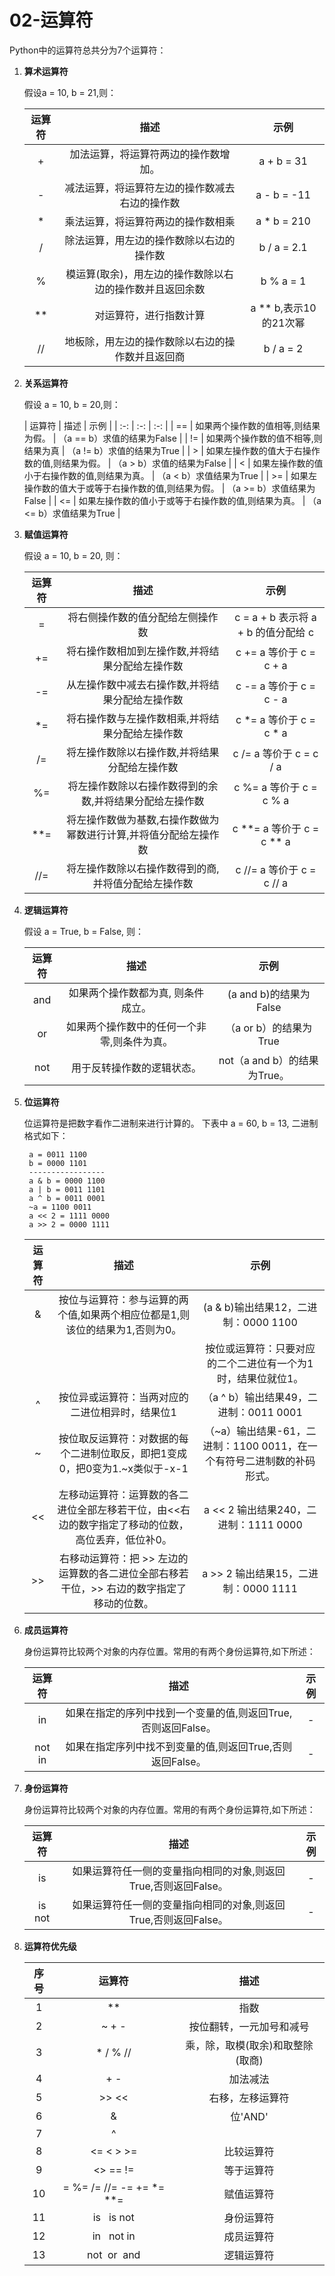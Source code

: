 # 02-运算符
Python中的运算符总共分为7个运算符：
1. **算术运算符**

    假设a = 10, b = 21,则：

    | 运算符 | 描述 | 示例 |
    | :-: | :-: | :-: |
    | + | 加法运算，将运算符两边的操作数增加。 | a + b = 31 |
    | - | 减法运算，将运算符左边的操作数减去右边的操作数 | a - b = -11 |
    | * | 乘法运算，将运算符两边的操作数相乘 | a * b = 210 |
    | / | 除法运算，用左边的操作数除以右边的操作数 | b / a = 2.1 |
    | % | 模运算(取余)，用左边的操作数除以右边的操作数并且返回余数 | b % a = 1 |
    | ** | 对运算符，进行指数计算 | a ** b,表示10的21次幂 |
    | // | 地板除，用左边的操作数除以右边的操作数并且返回商 | b / a = 2 |

2. **关系运算符**
    
    假设 a = 10, b = 20,则：
    
    | 运算符 | 描述 | 示例 |
| :-: | :-: | :-: |
| == | 如果两个操作数的值相等,则结果为假。 | （a == b）求值的结果为False |
| != | 如果两个操作数的值不相等,则结果为真 | （a != b）求值的结果为True |
| > | 如果左操作数的值大于右操作数的值,则结果为假。 | （a > b）求值的结果为False |
| < | 如果左操作数的值小于右操作数的值,则结果为真。 | （a < b）求值结果为True |
| >= | 如果左操作数的值大于或等于右操作数的值,则结果为假。 | （a >= b）求值结果为False |
| <= | 如果左操作数的值小于或等于右操作数的值,则结果为真。 | （a <= b）求值结果为True |

3. **赋值运算符**

    假设 a = 10, b = 20, 则：
    
    
    | 运算符 | 描述 | 示例 |
    | :-: | :-: | :-: |
    | = | 将右侧操作数的值分配给左侧操作数 | c = a + b 表示将 a + b 的值分配给 c |
    | += | 将右操作数相加到左操作数,并将结果分配给左操作数 | c += a 等价于 c = c + a |
    | -= | 从左操作数中减去右操作数,并将结果分配给左操作数 | c -= a 等价于 c = c - a |
    | *= | 将右操作数与左操作数相乘,并将结果分配给左操作数 | c *= a 等价于 c = c * a |
    | /= | 将左操作数除以右操作数,并将结果分配给左操作数 | c /= a 等价于 c = c / a |
    | %= | 将左操作数除以右操作数得到的余数,并将结果分配给左操作数 | c %= a 等价于 c = c % a |
    | **= | 将左操作数做为基数,右操作数做为幂数进行计算,并将值分配给左操作数 | c **= a 等价于 c = c ** a |
    | //= | 将左操作数除以右操作数得到的商,并将值分配给左操作数 | c //= a 等价于 c = c // a |

4. **逻辑运算符**
    
    假设 a = True, b = False, 则：
    
    
    | 运算符 | 描述 | 示例 |
    | :-: | :-: | :-: |
    | and | 如果两个操作数都为真, 则条件成立。 | (a and b)的结果为False |
    | or | 如果两个操作数中的任何一个非零,则条件为真。 | （a or b）的结果为True |
    | not | 用于反转操作数的逻辑状态。 | not（a and b）的结果为True。 |

5. **位运算符**

    位运算符是把数字看作二进制来进行计算的。
    下表中 a = 60, b = 13, 二进制格式如下：
    
        a = 0011 1100 
        b = 0000 1101
        -----------------
        a & b = 0000 1100
        a | b = 0011 1101
        a ^ b = 0011 0001
        ~a = 1100 0011
        a << 2 = 1111 0000
        a >> 2 = 0000 1111
    
    
    
    | 运算符 | 描述 | 示例 |
    | :-: | :-: | :-: |
    | & | 按位与运算符：参与运算的两个值,如果两个相应位都是1,则该位的结果为1,否则为0。 | (a & b)输出结果12，二进制：0000 1100 |
    | | | 按位或运算符：只要对应的二个二进位有一个为1时，结果位就位1。 | (a | b)输出结果61，二进制：0011 1101 |
    | ^ | 按位异或运算符：当两对应的二进位相异时，结果位1 | （a ^ b）输出结果49，二进制：0011 0001 |
    | ~ | 按位取反运算符：对数据的每个二进制位取反，即把1变成0，把0变为1.~x类似于-x-1 | （~a）输出结果-61，二进制：1100 0011，在一个有符号二进制数的补码形式。 |
    | << | 左移动运算符：运算数的各二进位全部左移若干位，由<<右边的数字指定了移动的位数，高位丢弃，低位补0。 | a << 2 输出结果240，二进制：1111 0000 |
    | >> | 右移动运算符：把 >> 左边的运算数的各二进位全部右移若干位，>> 右边的数字指定了移动的位数。 | a >> 2 输出结果15，二进制：0000 1111 |

6. **成员运算符**

    身份运算符比较两个对象的内存位置。常用的有两个身份运算符,如下所述：
    
    
    | 运算符 | 描述 | 示例 |
    | :-: | :-: | :-: |
    | in | 如果在指定的序列中找到一个变量的值,则返回True,否则返回False。 | - |
    | not in | 如果在指定序列中找不到变量的值,则返回True,否则返回False。 | - |

7. **身份运算符**

    身份运算符比较两个对象的内存位置。常用的有两个身份运算符,如下所述：
    
    
    | 运算符 | 描述 | 示例 |
    | :-: | :-: | :-: |
    | is | 如果运算符任一侧的变量指向相同的对象,则返回True,否则返回False。 | - |
    | is not | 如果运算符任一侧的变量指向相同的对象,则返回True,否则返回False。 | - |
    
8. **运算符优先级**
    
    
    | 序号 | 运算符 | 描述 |
    | :-: | :-: | :-: |
    | 1 | ** | 指数 |
    | 2 | ~ + - | 按位翻转，一元加号和减号 |
    | 3 | * / % // | 乘，除，取模(取余)和取整除(取商) |
    | 4 | + - | 加法减法 |
    | 5 | >> << | 右移，左移运算符 |
    | 6 | & | 位'AND' |
    | 7 | ^ | | 位运算符 |
    | 8 | <= < > >= | 比较运算符 |
    | 9 | <> == != | 等于运算符 |
    | 10 | = %= /= //= -= += *= **= | 赋值运算符 |
    | 11 | is   is not | 身份运算符 |
    | 12 | in   not in | 成员运算符 |
    | 13 | not  or  and | 逻辑运算符 |

    
